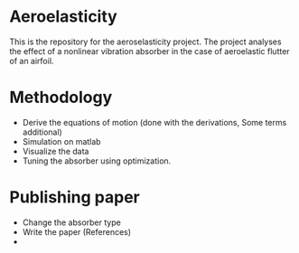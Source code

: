 # Aeroelasticity
This is the repository for the aeroselasticity project. 
The project analyses the effect of a nonlinear vibration absorber in the case of aeroelastic flutter of an airfoil.


# Methodology
- Derive the equations of motion (done with the derivations, Some terms additional)
- Simulation on matlab
- Visualize the data
- Tuning the absorber using optimization.
  
 # Publishing paper
 - Change the absorber type
 - Write the paper (References)
 - 

